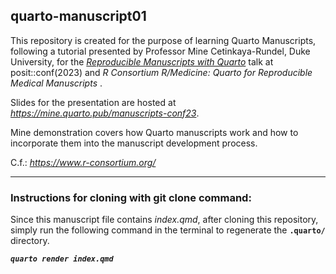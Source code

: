 **quarto-manuscript01**
----------------------------------------  

This repository is created for the purpose of learning Quarto Manuscripts, following a tutorial presented by Professor Mine Cetinkaya-Rundel, Duke University, for the [*Reproducible Manuscripts with Quarto*](https://www.youtube.com/watch?v=NK1onTLcgY4&t=1265s) talk at posit::conf(2023) and *R Consortium R/Medicine: Quarto for Reproducible Medical Manuscripts* .  

Slides for the presentation are hosted at *https://mine.quarto.pub/manuscripts-conf23*.
 
Mine demonstration covers how Quarto manuscripts work and how to incorporate them into the manuscript development process.  

C.f.: *https://www.r-consortium.org/* 

------------------------------------------------------- 

### Instructions for cloning with git clone command: 

Since this manuscript file contains *index.qmd*, after cloning this repository, simply run the following command in the terminal to regenerate the **`.quarto/`** directory. 

***`quarto render index.qmd`***  

